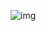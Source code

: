 ![img](/Users/afuka/Documents/Typora/服务端积累/assert/watermark,type_ZmFuZ3poZW5naGVpdGk,shadow_10,text_aHR0cHM6Ly9ibG9nLmNzZG4ubmV0L3d1MjcwMDIyMg==,size_16,color_FFFFFF,t_70.png)